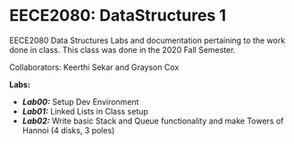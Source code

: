 # EECE2080: DataStructures 1
EECE2080 Data Structures Labs and documentation pertaining to the work done in class. This class was done in the 2020 Fall Semester.

Collaborators: Keerthi Sekar and Grayson Cox

**Labs:**
- ***Lab00:*** Setup Dev Environment
- ***Lab01:*** Linked Lists in Class setup
- ***Lab02:*** Write basic Stack and Queue functionality and make Towers of Hannoi (4 disks, 3 poles)
